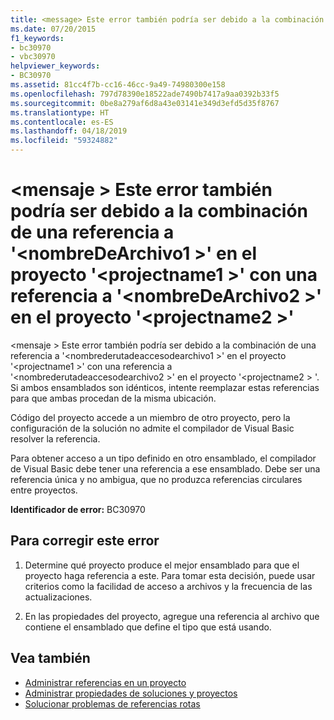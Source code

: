 ```yaml
---
title: <message> Este error también podría ser debido a la combinación de una referencia a '<filename1>'in project'<projectname1>'con una referencia a'<filename2>'in project'<projectname2>'
ms.date: 07/20/2015
f1_keywords:
- bc30970
- vbc30970
helpviewer_keywords:
- BC30970
ms.assetid: 81cc4f7b-cc16-46cc-9a49-74980300e158
ms.openlocfilehash: 797d78390e18522ade7490b7417a9aa0392b33f5
ms.sourcegitcommit: 0be8a279af6d8a43e03141e349d3efd5d35f8767
ms.translationtype: HT
ms.contentlocale: es-ES
ms.lasthandoff: 04/18/2019
ms.locfileid: "59324882"
---
```

# <a name="message-this-error-could-also-be-due-to-mixing-a-file-reference-to-filename1-in-project-projectname1-with-a-file-reference-to-filename2-in-project-projectname2"></a>\<mensaje > Este error también podría ser debido a la combinación de una referencia a '\<nombreDeArchivo1 >' en el proyecto '\<projectname1 >' con una referencia a '\<nombreDeArchivo2 >' en el proyecto '\<projectname2 >'
\<mensaje > Este error también podría ser debido a la combinación de una referencia a '\<nombrederutadeaccesodearchivo1 >' en el proyecto '\<projectname1 >' con una referencia a '\<nombrederutadeaccesodearchivo2 >' en el proyecto '\<projectname2 > '.  Si ambos ensamblados son idénticos, intente reemplazar estas referencias para que ambas procedan de la misma ubicación.  
  
 Código del proyecto accede a un miembro de otro proyecto, pero la configuración de la solución no admite el compilador de Visual Basic resolver la referencia.  
  
 Para obtener acceso a un tipo definido en otro ensamblado, el compilador de Visual Basic debe tener una referencia a ese ensamblado. Debe ser una referencia única y no ambigua, que no produzca referencias circulares entre proyectos.  
  
 **Identificador de error:** BC30970  
  
## <a name="to-correct-this-error"></a>Para corregir este error  
  
1. Determine qué proyecto produce el mejor ensamblado para que el proyecto haga referencia a este. Para tomar esta decisión, puede usar criterios como la facilidad de acceso a archivos y la frecuencia de las actualizaciones.  
  
2. En las propiedades del proyecto, agregue una referencia al archivo que contiene el ensamblado que define el tipo que está usando.  
  
## <a name="see-also"></a>Vea también

- [Administrar referencias en un proyecto](/visualstudio/ide/managing-references-in-a-project)
- [Administrar propiedades de soluciones y proyectos](/visualstudio/ide/managing-project-and-solution-properties)
- [Solucionar problemas de referencias rotas](/visualstudio/ide/troubleshooting-broken-references)
